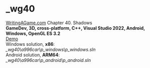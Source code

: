 # _wg40
<a href="https://writingagame.com/">WritingAGame.com</a> Chapter 40. Shadows
<br />
<b>GameDev, 3D, cross-platform, C++, Visual Studio 2022, Android, Windows, OpenGL ES 3.2</b>
<br />
<a href="https://www.youtube.com/watch?v=v6sGTnzK9HY">Demo</a>
<br />
Windows solution, <b>x86</b>: <br />
<i>_wg40\a996car\p_windows\p_windows.sln</i>
<br />
Android solution, <b>ARM64</b>: <br />
<i>_wg40\a996car\p_android\p_android.sln</i>
<br />
